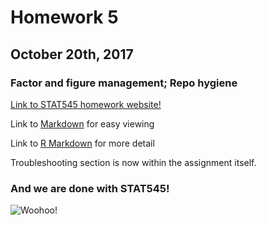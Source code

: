 # Homework 5

## October 20th, 2017

### Factor and figure management; Repo hygiene

[Link to STAT545 homework website!](http://stat545.com/hw05_factor-figure-boss-repo-hygiene.html)

Link to [Markdown](https://github.com/vanflad/STAT545-hw-fladmark-vanessa/blob/master/Homework%205/HW05.md) for easy viewing

Link to [R Markdown](https://github.com/vanflad/STAT545-hw-fladmark-vanessa/blob/master/Homework%205/HW05.Rmd) for more detail

Troubleshooting section is now within the assignment itself.

### And we are done with STAT545!

![Woohoo!](https://assets.rbl.ms/10331170/980x.gif)
